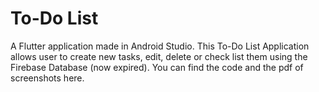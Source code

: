 # To-Do List
A Flutter application made in Android Studio.
This To-Do List Application allows user to create new tasks, edit, delete or check list them using the Firebase Database (now expired). 
You can find the code and the pdf of screenshots here.
